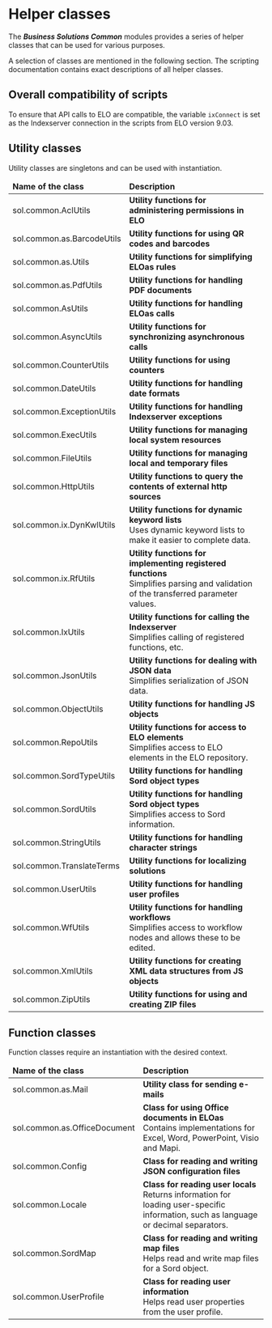 <h1>Helper classes</h1>
<p>The <span
style='font-weight:bold;font-style:italic'>Business Solutions Common</span> modules provides a series of helper classes that can be used for various purposes.</p>
<p>A selection of classes are mentioned in the following section. The scripting documentation contains exact descriptions of all helper classes.</p>
<h2>Overall compatibility of scripts</h2>
<p>To ensure that API calls to ELO are compatible, the variable <code>ixConnect</code> is set as the Indexserver connection in the scripts from ELO version 9.03. </p>
<h2>Utility classes</h2>
<p>Utility classes are singletons and can be used with instantiation.</p>
<table><thead><tr><td><span
style='font-weight:bold'>Name of the class</span></td><td><span
style='font-weight:bold'>Description</span></td></tr></thead><tbody><tr><td>    sol.common.AclUtils</td><td><span
style='font-weight:bold'>Utility functions for administering permissions in ELO</span></td></tr><tr><td>    sol.common.as.BarcodeUtils</td><td><span
style='font-weight:bold'>Utility functions for using QR codes and barcodes</span></td></tr><tr><td>    sol.common.as.Utils</td><td><span
style='font-weight:bold'>Utility functions for simplifying ELOas rules</span></td></tr><tr><td>    sol.common.as.PdfUtils</td><td><span
style='font-weight:bold'>Utility functions for handling PDF documents</span></td></tr><tr><td>    sol.common.AsUtils</td><td><span
style='font-weight:bold'>Utility functions for handling ELOas calls</span></td></tr><tr><td>    sol.common.AsyncUtils</td><td><span
style='font-weight:bold'>Utility functions for synchronizing asynchronous calls</span></td></tr><tr><td>    sol.common.CounterUtils</td><td><span
style='font-weight:bold'>Utility functions for using counters</span></td></tr><tr><td>    sol.common.DateUtils</td><td><span
style='font-weight:bold'>Utility functions for handling date formats</span></td></tr><tr><td>    sol.common.ExceptionUtils</td><td><span
style='font-weight:bold'>Utility functions for handling Indexserver exceptions</span></td></tr><tr><td>    sol.common.ExecUtils</td><td><span
style='font-weight:bold'>Utility functions for managing local system resources</span></td></tr><tr><td>    sol.common.FileUtils</td><td><span
style='font-weight:bold'>Utility functions for managing local and temporary files</span></td></tr><tr><td>    sol.common.HttpUtils</td><td><span
style='font-weight:bold'>Utility functions to query the contents of external http sources</span></td></tr><tr><td>    sol.common.ix.DynKwlUtils</td><td><span
style='font-weight:bold'>Utility functions for dynamic keyword lists</span><br />Uses dynamic keyword lists to make it easier to complete data.</td></tr><tr><td>    sol.common.ix.RfUtils</td><td><span
style='font-weight:bold'>Utility functions for implementing registered functions</span><br />Simplifies parsing and validation of the transferred parameter values.</td></tr><tr><td>    sol.common.IxUtils</td><td><span
style='font-weight:bold'>Utility functions for calling the Indexserver</span><br />Simplifies calling of registered functions, etc.</td></tr><tr><td>    sol.common.JsonUtils</td><td><span
style='font-weight:bold'>Utility functions for dealing with JSON data</span><br />Simplifies serialization of JSON data.</td></tr><tr><td>    sol.common.ObjectUtils</td><td><span
style='font-weight:bold'>Utility functions for handling JS objects</span></td></tr><tr><td>    sol.common.RepoUtils</td><td><span
style='font-weight:bold'>Utility functions for access to ELO elements</span><br />Simplifies access to ELO elements in the ELO repository.</td></tr><tr><td>    sol.common.SordTypeUtils</td><td><span
style='font-weight:bold'>Utility functions for handling Sord object types</span><br /></td></tr><tr><td>    sol.common.SordUtils</td><td><span
style='font-weight:bold'>Utility functions for handling Sord object types</span><br />Simplifies access to Sord information.</td></tr><tr><td>    sol.common.StringUtils</td><td><span
style='font-weight:bold'>Utility functions for handling character strings</span></td></tr><tr><td>    sol.common.TranslateTerms</td><td><span
style='font-weight:bold'>Utility functions for localizing solutions</span></td></tr><tr><td>    sol.common.UserUtils</td><td><span
style='font-weight:bold'>Utility functions for handling user profiles</span></td></tr><tr><td>    sol.common.WfUtils</td><td><span
style='font-weight:bold'>Utility functions for handling workflows</span><br />Simplifies access to workflow nodes and allows these to be edited.</td></tr><tr><td>    sol.common.XmlUtils</td><td><span
style='font-weight:bold'>Utility functions for creating XML data structures from JS objects</span></td></tr><tr><td>    sol.common.ZipUtils</td><td><span
style='font-weight:bold'>Utility functions for using and creating ZIP files</span></td></tr></tbody></table>

<h2>Function classes</h2>
<p>Function classes require an instantiation with the desired context.</p>
<table><thead><tr><td><span
style='font-weight:bold'>Name of the class</span></td><td><span
style='font-weight:bold'>Description</span></td></tr></thead><tbody><tr><td>    sol.common.as.Mail</td><td><span
style='font-weight:bold'>Utility class for sending e-mails</span></td></tr><tr><td>    sol.common.as.OfficeDocument</td><td><span
style='font-weight:bold'>Class for using Office documents in ELOas</span><br />Contains implementations for Excel, Word, PowerPoint, Visio and Mapi.</td></tr><tr><td>    sol.common.Config</td><td><span
style='font-weight:bold'>Class for reading and writing JSON configuration files</span></td></tr><tr><td>    sol.common.Locale</td><td><span
style='font-weight:bold'>Class for reading user locals</span><br />Returns information for loading user-specific information, such as language or decimal separators.</td></tr><tr><td>    sol.common.SordMap</td><td><span
style='font-weight:bold'>Class for reading and writing map files</span><br />Helps read and write map files for a Sord object.</td></tr><tr><td>    sol.common.UserProfile</td><td><span
style='font-weight:bold'>Class for reading user information</span><br />Helps read user properties from the user profile.</td></tr></tbody></table>
